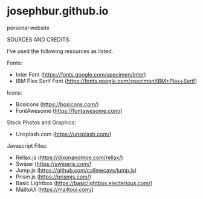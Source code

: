 # josephbur.github.io
personal website

SOURCES AND CREDITS:

I've used the following resources as listed.

Fonts:
 - Inter Font (https://fonts.google.com/specimen/Inter)
 - IBM Plex Serif Font (https://fonts.google.com/specimen/IBM+Plex+Serif)

Icons:
 - Boxicons (https://boxicons.com/)
 - FontAwesome (https://fontawesome.com/)

Stock Photos and Graphics:
 - Unsplash.com (https://unsplash.com/)

Javascript Files:
 - Rellax.js (https://dixonandmoe.com/rellax/)
 - Swiper (https://swiperjs.com/)
 - Jump.js (https://github.com/callmecavs/jump.js)
 - Prism.js (https://prismjs.com/)
 - Basic Lightbox (https://basiclightbox.electerious.com/)
 - MailtoUI (https://mailtoui.com/)

